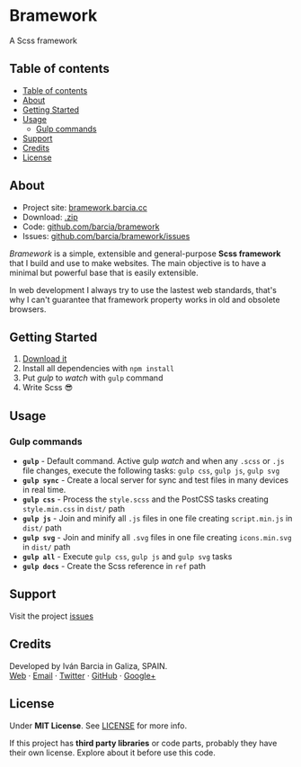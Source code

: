 # Bramework
A Scss framework


## Table of contents
<!-- TOC depthFrom:2 depthTo:6 withLinks:1 updateOnSave:1 orderedList:0 -->

- [Table of contents](#table-of-contents)
- [About](#about)
- [Getting Started](#getting-started)
- [Usage](#usage)
  - [Gulp commands](#gulp-commands)
- [Support](#support)
- [Credits](#credits)
- [License](#license)

<!-- /TOC -->

## About

* Project site: [bramework.barcia.cc](https://bramework.barcia.cc)
* Download: [.zip](https://github.com/barcia/bramework/archive/master.zip)
* Code: [github.com/barcia/bramework](https://github.com/barcia/bramework)
* Issues: [github.com/barcia/bramework/issues](https://github.com/barcia/bramework/issues)

*Bramework* is a simple, extensible and general-purpose **Scss framework** that I build and use to make websites. The main objective is to have a minimal but powerful base that is easily extensible.

In web development I always try to use the lastest web standards, that's why I can't guarantee that framework property works in old and obsolete browsers.



## Getting Started

1. [Download it](https://github.com/barcia/bramework/archive/master.zip)
2. Install all dependencies with `npm install`
3. Put *gulp* to *watch* with `gulp` command
4. Write Scss :sunglasses:



## Usage

### Gulp commands

* **`gulp`** - Default command. Active gulp *watch* and when any `.scss` or `.js` file changes, execute the following tasks: `gulp css`, `gulp js`, `gulp svg`
* **`gulp sync`** - Create a local server for sync and test files in many devices in real time.
* **`gulp css`** - Process the `style.scss` and the PostCSS tasks creating `style.min.css` in `dist/` path
* **`gulp js`** - Join and minify all `.js` files in one file creating `script.min.js` in `dist/` path
* **`gulp svg`** - Join and minify all `.svg` files in one file creating `icons.min.svg` in `dist/` path
* **`gulp all`** - Execute `gulp css`, `gulp js` and `gulp svg` tasks
* **`gulp docs`** - Create the Scss reference in `ref` path



## Support
Visit the project [issues](https://github.com/barcia/bramework/issues)



## Credits
Developed by Iván Barcia in Galiza, SPAIN.   
[Web](https://barcia.cc) · [Email](mailto:ivan@barcia.cc) · [Twitter](http://www.twitter.com/bartzia) · [GitHub](http://www.github.com/barcia) · [Google+](https://plus.google.com/+IvanBarcia)



## License
Under **MIT License**. See [LICENSE](https://github.com/barcia/bramework/blob/master/LICENSE) for more info.

If this project has **third party libraries** or code parts, probably they have their own license. Explore about it before use this code.
